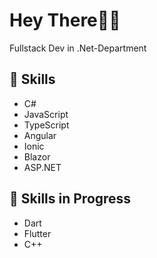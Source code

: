 # Hey There😶‍🌫️

Fullstack Dev in .Net-Department

## 🚀 Skills
- C#
- JavaScript
- TypeScript
- Angular
- Ionic
- Blazor
- ASP.NET

## 🌱 Skills in Progress
- Dart
- Flutter
- C++
